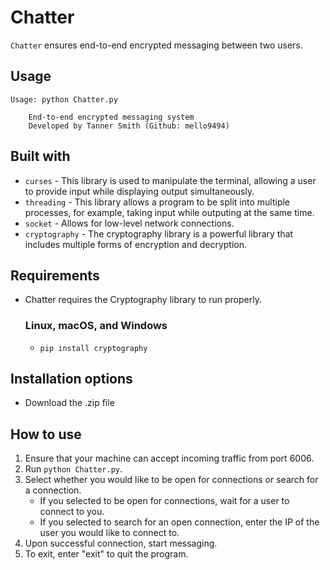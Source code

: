 # Chatter

`Chatter` ensures end-to-end encrypted messaging between two users.

**Usage**
---
```
Usage: python Chatter.py
    
    End-to-end encrypted messaging system
    Developed by Tanner Smith (Github: mello9494)
```

**Built with**
-
+ `curses` - This library is used to manipulate the terminal, allowing a user to provide input while displaying
output simultaneously.
+ `threading` - This library allows a program to be split into multiple processes, for example, taking input while
outputing at the same time.
+ `socket` - Allows for low-level network connections.
+ `cryptography` - The cryptography library is a powerful library that includes multiple forms of encryption
and decryption.


**Requirements**
- 
+ Chatter requires the Cryptography library to run properly.
    ### Linux, macOS, and Windows
  + `pip install cryptography`


**Installation options**
-
+ Download the .zip file

**How to use**
-
1. Ensure that your machine can accept incoming traffic from port 6006.
2. Run `python Chatter.py`.
3. Select whether you would like to be open for connections or search for a connection.
    + If you selected to be open for connections, wait for a user to connect to you.
    + If you selected to search for an open connection, enter the IP of the user you would like to connect to.
4. Upon successful connection, start messaging.
5. To exit, enter "exit" to quit the program.
